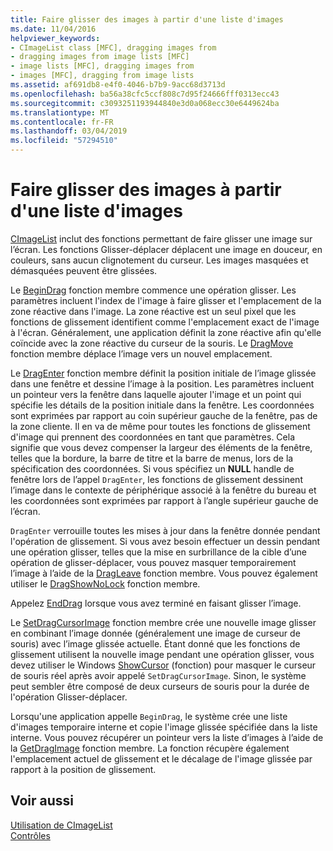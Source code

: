 ```yaml
---
title: Faire glisser des images à partir d'une liste d'images
ms.date: 11/04/2016
helpviewer_keywords:
- CImageList class [MFC], dragging images from
- dragging images from image lists [MFC]
- image lists [MFC], dragging images from
- images [MFC], dragging from image lists
ms.assetid: af691db8-e4f0-4046-b7b9-9acc68d3713d
ms.openlocfilehash: ba56a38cfc5ccf808c7d95f24666fff0313ecc43
ms.sourcegitcommit: c3093251193944840e3d0a068ecc30e6449624ba
ms.translationtype: MT
ms.contentlocale: fr-FR
ms.lasthandoff: 03/04/2019
ms.locfileid: "57294510"
---
```

# <a name="dragging-images-from-an-image-list"></a>Faire glisser des images à partir d'une liste d'images

[CImageList](../mfc/reference/cimagelist-class.md) inclut des fonctions permettant de faire glisser une image sur l’écran. Les fonctions Glisser-déplacer déplacent une image en douceur, en couleurs, sans aucun clignotement du curseur. Les images masquées et démasquées peuvent être glissées.

Le [BeginDrag](../mfc/reference/cimagelist-class.md#begindrag) fonction membre commence une opération glisser. Les paramètres incluent l'index de l'image à faire glisser et l'emplacement de la zone réactive dans l'image. La zone réactive est un seul pixel que les fonctions de glissement identifient comme l'emplacement exact de l'image à l'écran. Généralement, une application définit la zone réactive afin qu'elle coïncide avec la zone réactive du curseur de la souris. Le [DragMove](../mfc/reference/cimagelist-class.md#dragmove) fonction membre déplace l’image vers un nouvel emplacement.

Le [DragEnter](../mfc/reference/cimagelist-class.md#dragenter) fonction membre définit la position initiale de l’image glissée dans une fenêtre et dessine l’image à la position. Les paramètres incluent un pointeur vers la fenêtre dans laquelle ajouter l'image et un point qui spécifie les détails de la position initiale dans la fenêtre. Les coordonnées sont exprimées par rapport au coin supérieur gauche de la fenêtre, pas de la zone cliente. Il en va de même pour toutes les fonctions de glissement d'image qui prennent des coordonnées en tant que paramètres. Cela signifie que vous devez compenser la largeur des éléments de la fenêtre, telles que la bordure, la barre de titre et la barre de menus, lors de la spécification des coordonnées. Si vous spécifiez un **NULL** handle de fenêtre lors de l’appel `DragEnter`, les fonctions de glissement dessinent l’image dans le contexte de périphérique associé à la fenêtre du bureau et les coordonnées sont exprimées par rapport à l’angle supérieur gauche de l’écran.

`DragEnter` verrouille toutes les mises à jour dans la fenêtre donnée pendant l'opération de glissement. Si vous avez besoin effectuer un dessin pendant une opération glisser, telles que la mise en surbrillance de la cible d’une opération de glisser-déplacer, vous pouvez masquer temporairement l’image à l’aide de la [DragLeave](../mfc/reference/cimagelist-class.md#dragleave) fonction membre. Vous pouvez également utiliser le [DragShowNoLock](../mfc/reference/cimagelist-class.md#dragshownolock) fonction membre.

Appelez [EndDrag](../mfc/reference/cimagelist-class.md#enddrag) lorsque vous avez terminé en faisant glisser l’image.

Le [SetDragCursorImage](../mfc/reference/cimagelist-class.md#setdragcursorimage) fonction membre crée une nouvelle image glisser en combinant l’image donnée (généralement une image de curseur de souris) avec l’image glissée actuelle. Étant donné que les fonctions de glissement utilisent la nouvelle image pendant une opération glisser, vous devez utiliser le Windows [ShowCursor](/windows/desktop/api/winuser/nf-winuser-showcursor) (fonction) pour masquer le curseur de souris réel après avoir appelé `SetDragCursorImage`. Sinon, le système peut sembler être composé de deux curseurs de souris pour la durée de l'opération Glisser-déplacer.

Lorsqu'une application appelle `BeginDrag`, le système crée une liste d'images temporaire interne et copie l'image glissée spécifiée dans la liste interne. Vous pouvez récupérer un pointeur vers la liste d’images à l’aide de la [GetDragImage](../mfc/reference/cimagelist-class.md#getdragimage) fonction membre. La fonction récupère également l'emplacement actuel de glissement et le décalage de l'image glissée par rapport à la position de glissement.

## <a name="see-also"></a>Voir aussi

[Utilisation de CImageList](../mfc/using-cimagelist.md)<br/>
[Contrôles](../mfc/controls-mfc.md)
